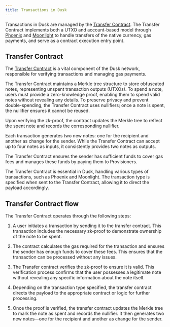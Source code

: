 ```yaml
---
title: Transactions in Dusk
---
```


Transactions in Dusk are managed by the <a href="https://github.com/dusk-network/rusk/tree/master/contracts/transfer" target="_blank">Transfer Contract</a>. The Transfer Contract implements both a UTXO and account-based model through [Phoenix](/learn/dusk-protocol/transaction_models/phoenix) and [Moonlight](/learn/dusk-protocol/transaction_models/moonlight) to handle transfers of the native currency, gas payments, and serve as a contract execution entry point.

## Transfer Contract

The <a href="https://github.com/dusk-network/rusk/tree/master/contracts/transfer" target="_blank">Transfer Contract</a> is a vital component of the Dusk network, responsible for verifying transactions and managing gas payments.

The Transfer Contract maintains a Merkle tree structure to store obfuscated notes, representing unspent transaction outputs (UTXOs).
To spend a note, users must provide a zero-knowledge proof, enabling them to spend valid notes without revealing any details.
To preserve privacy and prevent double-spending, the Transfer Contract uses nullifiers; once a note is spent, the nullifier ensures it cannot be reused.

Upon verifying the zk-proof, the contract updates the Merkle tree to reflect the spent note and records the corresponding nullifier.

Each transaction generates two new notes: one for the recipient and another as change for the sender. While the Transfer Contract can accept up to four notes as inputs, it consistently provides two notes as outputs.

The Transfer Contract ensures the sender has sufficient funds to cover gas fees and manages these funds by paying them to Provisioners.

The Transfer Contract is essential in Dusk, handling various types of transactions, such as Phoenix and Moonlight. The transaction type is specified when sent to the Transfer Contract, allowing it to direct the payload accordingly.

## Transfer Contract flow

The Transfer Contract operates through the following steps:

1) A user initiates a transaction by sending it to the transfer contract. This transaction includes the necessary zk-proof to demonstrate ownership of the note to be spent.

2) The contract calculates the gas required for the transaction and ensures the sender has enough funds to cover these fees. This ensures that the transaction can be processed without any issues.

3) The Transfer contract verifies the zk-proof to ensure it is valid. This verification process confirms that the user possesses a legitimate note without revealing any specific information about the note itself.

4) Depending on the transaction type specified, the transfer contract directs the payload to the appropriate contract or logic for further processing.

5) Once the proof is verified, the transfer contract updates the Merkle tree to mark the note as spent and records the nullifier. It then generates two new notes—one for the recipient and another as change for the sender.